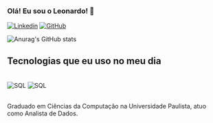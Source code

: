 
### Olá! Eu sou o Leonardo! 👋

[![Linkedin](https://img.shields.io/badge/LinkedIn-0077B5?style=for-the-badge&logo=linkedin&logoColor=white)](https://www.linkedin.com/in/leonardoleallima)
[![GitHub](https://img.shields.io/badge/GitHub-100000?style=for-the-badge&logo=github&logoColor=white)](https://github.com/leoleaal)

![Anurag's GitHub stats](https://github-readme-stats.vercel.app/api?username=leoleaal&show_icons=true&theme=dracula)

## Tecnologias que eu uso no meu dia

<div style = "display: inline_block"><br/>
<img align="center" alt="SQL"src="https://img.shields.io/badge/MySQL-00000F?style=for-the-badge&logo=mysql&logoColor=white"/>
<img align="center" alt="SQL"src="https://img.shields.io/badge/Python-3776AB?style=for-the-badge&logo=python&logoColor=white"/>
</div><br/>

Graduado em Ciências da Computação na Universidade Paulista, atuo como Analista de Dados.
